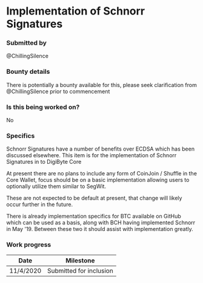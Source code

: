 # Implementation of Schnorr Signatures

### Submitted by
@ChillingSilence

### Bounty details
There is potentially a bounty available for this, please seek clarification from @ChillingSilence prior to commencement

### Is this being worked on?
No

### Specifics
Schnorr Signatures have a number of benefits over ECDSA which has been discussed elsewhere. This item is for the implementation of Schnorr Signatures in to DigiByte Core

At present there are no plans to include any form of CoinJoin / Shuffle in the Core Wallet, focus should be on a basic implementation allowing users to optionally utilize them similar to SegWit.

These are not expected to be default at present, that change will likely occur further in the future.

There is already implementation specifics for BTC available on GitHub which can be used as a basis, along with BCH having implemented Schnorr in May '19. Between these two it should assist with implementation greatly.

### Work progress

| Date | Milestone |
| --- | --- |
| 11/4/2020 | Submitted for inclusion |
